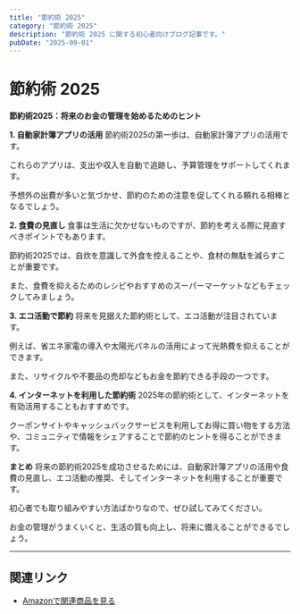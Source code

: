 ```yaml
---
title: "節約術 2025"
category: "節約術 2025"
description: "節約術 2025 に関する初心者向けブログ記事です。"
pubDate: "2025-09-01"
---
```


# 節約術 2025

**節約術2025：将来のお金の管理を始めるためのヒント**

**1. 自動家計簿アプリの活用**
節約術2025の第一歩は、自動家計簿アプリの活用です。

これらのアプリは、支出や収入を自動で追跡し、予算管理をサポートしてくれます。

予想外の出費が多いと気づかせ、節約のための注意を促してくれる頼れる相棒となるでしょう。



**2. 食費の見直し**
食事は生活に欠かせないものですが、節約を考える際に見直すべきポイントでもあります。

節約術2025では、自炊を意識して外食を控えることや、食材の無駄を減らすことが重要です。

また、食費を抑えるためのレシピやおすすめのスーパーマーケットなどもチェックしてみましょう。



**3. エコ活動で節約**
将来を見据えた節約術として、エコ活動が注目されています。

例えば、省エネ家電の導入や太陽光パネルの活用によって光熱費を抑えることができます。

また、リサイクルや不要品の売却などもお金を節約できる手段の一つです。



**4. インターネットを利用した節約術**
2025年の節約術として、インターネットを有効活用することもおすすめです。

クーポンサイトやキャッシュバックサービスを利用してお得に買い物をする方法や、コミュニティで情報をシェアすることで節約のヒントを得ることができます。



**まとめ**
将来の節約術2025を成功させるためには、自動家計簿アプリの活用や食費の見直し、エコ活動の推奨、そしてインターネットを利用することが重要です。

初心者でも取り組みやすい方法ばかりなので、ぜひ試してみてください。

お金の管理がうまくいくと、生活の質も向上し、将来に備えることができるでしょう。



---

## 関連リンク

- [Amazonで関連商品を見る](https://www.amazon.co.jp/s?k=%E7%AF%80%E7%B4%84%E8%A1%93+2025&tag=autowritehubai-22)
